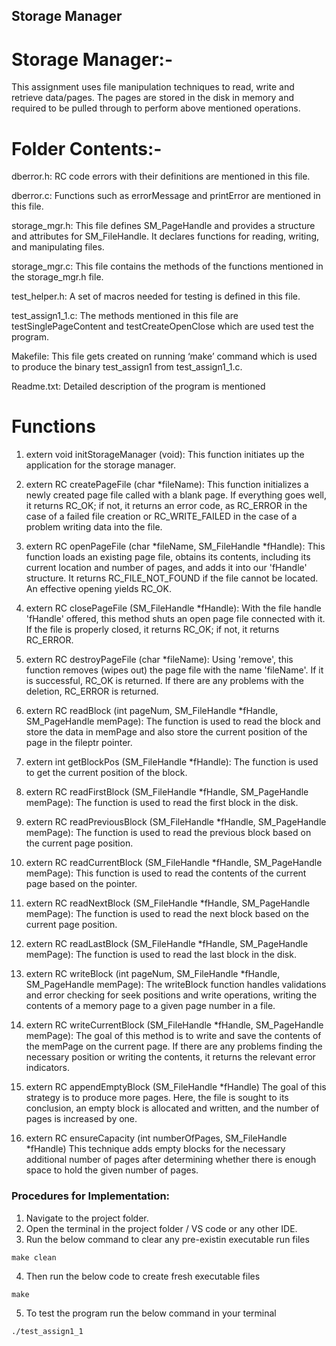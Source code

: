 ## Storage Manager 

# Storage Manager:-

This assignment uses file manipulation techniques to read, write and retrieve data/pages. The pages are stored in the disk in memory and required to be pulled through to perform above mentioned operations.

# Folder Contents:-

 dberror.h: RC code errors with their definitions are mentioned in this file.

 dberror.c: Functions such as errorMessage and printError are mentioned in this file.

storage_mgr.h: This file defines SM_PageHandle and provides a structure and attributes for SM_FileHandle. It declares functions for reading, writing, and manipulating files.

storage_mgr.c: This file contains the methods of the functions mentioned in the storage_mgr.h file. 

test_helper.h: A set of macros needed for testing is defined in this file.

test_assign1_1.c: The methods mentioned in this file are  testSinglePageContent and testCreateOpenClose which are used test the program.

 Makefile: This file gets created on running ‘make’ command which is used to produce the binary test_assign1 from test_assign1_1.c.

 Readme.txt: Detailed description of the program is mentioned 
  
# Functions

1) extern void initStorageManager (void):
This function initiates up the application for the storage manager.

2) extern RC createPageFile (char *fileName):
This function initializes a newly created page file called with a blank page. If everything goes well, it returns RC_OK; if not, it returns an error code, as RC_ERROR in the case of a failed file creation or RC_WRITE_FAILED in the case of a problem writing data into the file. 

3) extern RC openPageFile (char *fileName, SM_FileHandle *fHandle):
This function loads an existing page file, obtains its contents, including its current location and number of pages, and adds it into our 'fHandle' structure. It returns RC_FILE_NOT_FOUND if the file cannot be located. An effective opening yields RC_OK.

4) extern RC closePageFile (SM_FileHandle *fHandle):
With the file handle 'fHandle' offered, this method shuts an open page file connected with it. If the file is properly closed, it returns RC_OK; if not, it returns RC_ERROR.

5) extern RC destroyPageFile (char *fileName):
Using 'remove', this function removes (wipes out) the page file with the name 'fileName'. If it is successful, RC_OK is returned. If there are any problems with the deletion, RC_ERROR is returned.

6) extern RC readBlock (int pageNum, SM_FileHandle *fHandle, SM_PageHandle memPage):
The function is used to read the block and store the data in memPage and also store the current position of the page in the fileptr pointer.

7) extern int getBlockPos (SM_FileHandle *fHandle):
The function is used to get the current position of the block. 

8) extern RC readFirstBlock (SM_FileHandle *fHandle, SM_PageHandle memPage):
The function is used to read the first block in the disk. 

9) extern RC readPreviousBlock (SM_FileHandle *fHandle, SM_PageHandle memPage):
The function is used to read the previous block based on the current page position.

10) extern RC readCurrentBlock (SM_FileHandle *fHandle, SM_PageHandle memPage):
This function is used to read the contents of the current page based on the pointer.

11) extern RC readNextBlock (SM_FileHandle *fHandle, SM_PageHandle memPage):
The function is used to read the next block based on the current page position.

12) extern RC readLastBlock (SM_FileHandle *fHandle, SM_PageHandle memPage):
The function is used to read the last block in the disk.

13) extern RC writeBlock (int pageNum, SM_FileHandle *fHandle, SM_PageHandle memPage):
The writeBlock function handles validations and error checking for seek positions and write operations, writing the contents of a memory page to a given page number in a file. 


14) extern RC writeCurrentBlock (SM_FileHandle *fHandle, SM_PageHandle memPage):
The goal of this method is to write and save the contents of the memPage on the current page. If there are any problems finding the necessary position or writing the contents, it returns the relevant error indicators.

15) extern RC appendEmptyBlock (SM_FileHandle *fHandle)
The goal of this strategy is to produce more pages. Here, the file is sought to its conclusion, an empty block is allocated and written, and the number of pages is increased by one.

16) extern RC ensureCapacity (int numberOfPages, SM_FileHandle *fHandle)
This technique adds empty blocks for the necessary additional number of pages after determining whether there is enough space to hold the given number of pages.

### Procedures for Implementation:

1) Navigate to the project folder.
2) Open the terminal in the project folder / VS code or any other IDE.
3) Run the below command to clear any pre-existin executable run files
```
make clean
```
4) Then run the below code to create fresh executable files
```
make
```
5) To test the program run the below command in your terminal
```
./test_assign1_1   
```
